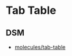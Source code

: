 # Tab Table

## DSM
* [molecules/tab-table](https://ultimaker.invisionapp.com/dsm/ultimaker/ultimaker-com/asset/components/)
